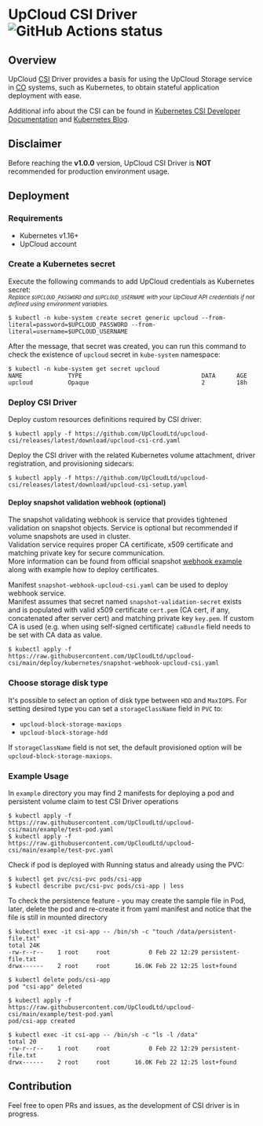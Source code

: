 # UpCloud CSI Driver ![GitHub Actions status](https://github.com/UpCloudLtd/upcloud-csi/actions/workflows/deploy.yml/badge.svg)

## Overview

UpCloud [CSI](https://github.com/container-storage-interface/spec) Driver provides a basis for using the UpCloud Storage
service in [CO](https://www.vmware.com/topics/glossary/content/container-orchestration.html) systems, such as
Kubernetes, to obtain stateful application deployment with ease.

Additional info about the CSI can be found
in [Kubernetes CSI Developer Documentation](https://kubernetes-csi.github.io/docs/)
and [Kubernetes Blog](https://kubernetes.io/blog/2019/01/15/container-storage-interface-ga/).

## Disclaimer

Before reaching the **v1.0.0** version, UpCloud CSI Driver is **NOT** recommended for production environment usage.

## Deployment

### Requirements

* Kubernetes v1.16+
* UpCloud account

### Create a Kubernetes secret

Execute the following commands to add UpCloud credentials as Kubernetes secret:  
<sub>_Replace `$UPCLOUD_PASSWORD` and `$UPCLOUD_USERNAME` with your UpCloud API credentials if not defined using environment variables._</sub>
```shell
$ kubectl -n kube-system create secret generic upcloud --from-literal=password=$UPCLOUD_PASSWORD --from-literal=username=$UPCLOUD_USERNAME
```

After the message, that secret was created, you can run this command to check the existence of `upcloud` secret
in `kube-system` namespace:

```shell
$ kubectl -n kube-system get secret upcloud
NAME             TYPE                                  DATA      AGE
upcloud          Opaque                                2         18h
```

### Deploy CSI Driver

Deploy custom resources definitions required by CSI driver:
```shell
$ kubectl apply -f https://github.com/UpCloudLtd/upcloud-csi/releases/latest/download/upcloud-csi-crd.yaml
```

Deploy the CSI driver with the related Kubernetes volume attachment, driver registration, and provisioning sidecars:
```shell
$ kubectl apply -f https://github.com/UpCloudLtd/upcloud-csi/releases/latest/download/upcloud-csi-setup.yaml
```

#### Deploy snapshot validation webhook (optional)
The snapshot validating webhook is service that provides tightened validation on snapshot objects. 
Service is optional but recommended if volume snapshots are used in cluster.  
Validation service requires proper CA certificate, x509 certificate and matching private key for secure communication.  
More information can be found from official snapshot [webhook example](https://github.com/kubernetes-csi/external-snapshotter/tree/master/deploy/kubernetes/webhook-example) along with example how to deploy certificates.

Manifest `snapshot-webhook-upcloud-csi.yaml` can be used to deploy webhook service.  
Manifest assumes that secret named `snapshot-validation-secret` exists and is populated with valid x509 certificate `cert.pem` (CA cert, if any, concatenated after server cert) and matching private key `key.pem`.
If custom CA is used (e.g. when using self-signed certificate) `caBundle` field needs to be set with CA data as value.

```shell
$ kubectl apply -f https://raw.githubusercontent.com/UpCloudLtd/upcloud-csi/main/deploy/kubernetes/snapshot-webhook-upcloud-csi.yaml
```


### Choose storage disk type

It's possible to select an option of disk type between `HDD` and `MaxIOPS`.
For setting desired type you can set a `storageClassName` field in `PVC` to:
* `upcloud-block-storage-maxiops`
* `upcloud-block-storage-hdd`

If `storageClassName` field is not set, the default provisioned option will be `upcloud-block-storage-maxiops`.

### Example Usage

In `example` directory you may find 2 manifests for deploying a pod and persistent volume claim to test CSI Driver
operations

```shell
$ kubectl apply -f https://raw.githubusercontent.com/UpCloudLtd/upcloud-csi/main/example/test-pod.yaml
$ kubectl apply -f https://raw.githubusercontent.com/UpCloudLtd/upcloud-csi/main/example/test-pvc.yaml
```

Check if pod is deployed with Running status and already using the PVC:

```shell
$ kubectl get pvc/csi-pvc pods/csi-app
$ kubectl describe pvc/csi-pvc pods/csi-app | less
```

To check the persistence feature - you may create the sample file in Pod, later, delete the pod and re-create it from yaml manifest and notice that the file is still in mounted directory 

```shell
$ kubectl exec -it csi-app -- /bin/sh -c "touch /data/persistent-file.txt"
total 24K
-rw-r--r--    1 root     root           0 Feb 22 12:29 persistent-file.txt
drwx------    2 root     root       16.0K Feb 22 12:25 lost+found

$ kubectl delete pods/csi-app
pod "csi-app" deleted

$ kubectl apply -f https://raw.githubusercontent.com/UpCloudLtd/upcloud-csi/main/example/test-pod.yaml
pod/csi-app created

$ kubectl exec -it csi-app -- /bin/sh -c "ls -l /data"
total 20
-rw-r--r--    1 root     root           0 Feb 22 12:29 persistent-file.txt
drwx------    2 root     root       16.0K Feb 22 12:25 lost+found

```

## Contribution

Feel free to open PRs and issues, as the development of CSI driver is in progress.

